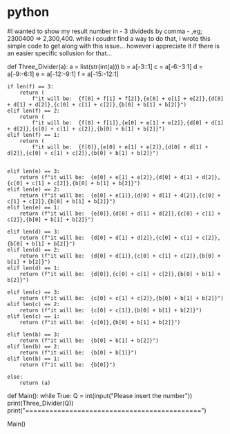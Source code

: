 # python

#I wanted to show my result number in - 3 divideds by comma -  ,eg; 2300400 => 2,300,400. while i coudnt find a way to do that, i wrote this simple code to get along with this issue... however i appreciate it if there is an easier specific sollusion for that...



def Three_Divider(a):
    a = list(str(int(a)))
    b = a[-3::1]
    c = a[-6:-3:1]
    d = a[-9:-6:1]
    e = a[-12:-9:1]
    f = a[-15:-12:1]

    if len(f) == 3:
        return (
            f"it will be:  {f[0] + f[1] + f[2]},{e[0] + e[1] + e[2]},{d[0] + d[1] + d[2]},{c[0] + c[1] + c[2]},{b[0] + b[1] + b[2]}")
    elif len(f) == 2:
        return (
            f"it will be:  {f[0] + f[1]},{e[0] + e[1] + e[2]},{d[0] + d[1] + d[2]},{c[0] + c[1] + c[2]},{b[0] + b[1] + b[2]}")
    elif len(f) == 1:
        return (
            f"it will be:  {f[0]},{e[0] + e[1] + e[2]},{d[0] + d[1] + d[2]},{c[0] + c[1] + c[2]},{b[0] + b[1] + b[2]}")


    elif len(e) == 3:
        return (f"it will be:  {e[0] + e[1] + e[2]},{d[0] + d[1] + d[2]},{c[0] + c[1] + c[2]},{b[0] + b[1] + b[2]}")
    elif len(e) == 2:
        return (f"it will be:  {e[0] + e[1]},{d[0] + d[1] + d[2]},{c[0] + c[1] + c[2]},{b[0] + b[1] + b[2]}")
    elif len(e) == 1:
        return (f"it will be:  {e[0]},{d[0] + d[1] + d[2]},{c[0] + c[1] + c[2]},{b[0] + b[1] + b[2]}")

    elif len(d) == 3:
        return (f"it will be:  {d[0] + d[1] + d[2]},{c[0] + c[1] + c[2]},{b[0] + b[1] + b[2]}")
    elif len(d) == 2:
        return (f"it will be:  {d[0] + d[1]},{c[0] + c[1] + c[2]},{b[0] + b[1] + b[2]}")
    elif len(d) == 1:
        return (f"it will be:  {d[0]},{c[0] + c[1] + c[2]},{b[0] + b[1] + b[2]}")

    elif len(c) == 3:
        return (f"it will be:  {c[0] + c[1] + c[2]},{b[0] + b[1] + b[2]}")
    elif len(c) == 2:
        return (f"it will be:  {c[0] + c[1]},{b[0] + b[1] + b[2]}")
    elif len(c) == 1:
        return (f"it will be:  {c[0]},{b[0] + b[1] + b[2]}")

    elif len(b) == 3:
        return (f"it will be:  {b[0] + b[1] + b[2]}")
    elif len(b) == 2:
        return (f"it will be:  {b[0] + b[1]}")
    elif len(b) == 1:
        return (f"it will be:  {b[0]}")

    else:
        return (a)




def Main():
    while True:
        Q = int(input("Please insert the number"))
        print(Three_Divider(Q))
        print("============================================")


Main()





